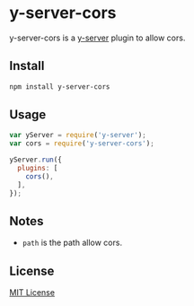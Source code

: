 # y-server-cors

y-server-cors is a [y-server](https://github.com/yued-fe/y-server) plugin to allow cors.

## Install

```bash
npm install y-server-cors
```

## Usage

```javascript
var yServer = require('y-server');
var cors = require('y-server-cors');

yServer.run({
  plugins: [
    cors(),
  ],
});
```

## Notes

* `path` is the path allow cors.

## License

[MIT License](http://en.wikipedia.org/wiki/MIT_License)
